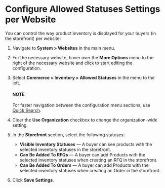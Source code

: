 <a id="allowed-statuses-website"></a>

# Configure Allowed Statuses Settings per Website

You can control the way product inventory is displayed for your buyers (in the storefront) per website:

1. Navigate to **System > Websites** in the main menu.
2. For the necessary website, hover over the <i class="fa fa-ellipsis-h fa-lg" aria-hidden="true"></i> **More Options** menu to the right of the necessary website and click <i class="fas fa-cog" aria-hidden="true"></i> to start editing the configuration.
3. Select **Commerce > Inventory > Allowed Statuses** in the menu to the left.

   #### NOTE
   For faster navigation between the configuration menu sections, use [Quick Search](../../../../configuration/quick-search.md#user-guide-system-configuration-quick-search).
4. Clear the **Use Organization** checkbox to change the organization-wide setting.
5. In the **Storefront** section, select the following statuses:
   * **Visible Inventory Statuses** — A buyer can see products with the selected inventory statuses in the storefront.
   * **Can Be Added To RFQs** —  A buyer can add Products with the selected inventory statuses when creating an RFQ in the storefront.
   * **Can Be Added To Orders** — A buyer can add Products with the selected inventory statuses when creating an Order in the storefront.
6. Click **Save Settings**.

<!-- fa-bars = fa-navicon -->
<!-- Ic Tiles is used as Set As Default in saved views, and as tiles in display layout options -->
<!-- IcPencil refers to Rename in Commerce and Inline Editing in CRM -->
<!-- Check mark in the square. -->
<!-- SortDesc is also used as drop-down arrow -->
<!-- A -->
<!-- B -->
<!-- C -->
<!-- D -->
<!-- E -->
<!-- F -->
<!-- G -->
<!-- H -->
<!-- I -->
<!-- L -->
<!-- M -->
<!-- P -->
<!-- R -->
<!-- S -->
<!-- T -->
<!-- U -->
<!-- Z -->
